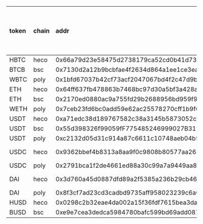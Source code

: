 |token|chain|addr|decimal|symbol| min_amount|币种名称(跨连桥使用)
|:----|:---|:---|:---|:--|:----|:----|
|HBTC|heco |0x66a79d23e58475d2738179ca52cd0b41d73f0bea| 18 |HBTC|0.001|BTC|
|BTCB |bsc |0x7130d2a12b9bcbfae4f2634d864a1ee1ce3ead9c|18|BTCB|0.001|BTC|
|WBTC |poly |0x1bfd67037b42cf73acf2047067bd4f2c47d9bfd6|8|WBTC|0.001|-|
|ETH| heco|0x64ff637fb478863b7468bc97d30a5bf3a428a1fd| 18| ETH|0.01|ETH|
|ETH| bsc|0x2170ed0880ac9a755fd29b2688956bd959f933f8| 18 |ETH|0.01|ETH|
|WETH| poly|0x7ceb23fd6bc0add59e62ac25578270cff1b9f619| 18 |WETH|0.01|-|
|USDT| heco| 0xa71edc38d189767582c38a3145b5873052c3e47a| 18 |USDT|10|USDT|
|USDT |bsc |0x55d398326f99059fF775485246999027B3197955| 18| USDT|10|USDT|
|USDT |poly| 0xc2132d05d31c914a87c6611c10748aeb04b58e8f| 6 | USDT|10|-|
|USDC |heco |0x9362bbef4b8313a8aa9f0c9808b80577aa26b73b| 6 |USDC-HECO|2|-|
|USDC |poly| 0x2791bca1f2de4661ed88a30c99a7a9449aa84174| 6 |USDC|2|-|
|DAI |heco|0x3d760a45d0887dfd89a2f5385a236b29cb46ed2a |18 |DAI-HECO|1|-|
|DAI|poly|0x8f3cf7ad23cd3cadbd9735aff958023239c6a063| 18| DAI|1|-|
|HUSD|heco|0x0298c2b32eae4da002a15f36fdf7615bea3da047| 8| HUSD|-|-|
|BUSD|bsc| 0xe9e7cea3dedca5984780bafc599bd69add087d56| 18| BUSD|-|-|

